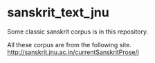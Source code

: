 # sanskrit_text_jnu

Some classic sanskrit corpus is in this repository. 

All these corpus are from the following site. http://sanskrit.jnu.ac.in/currentSanskritProse/i

